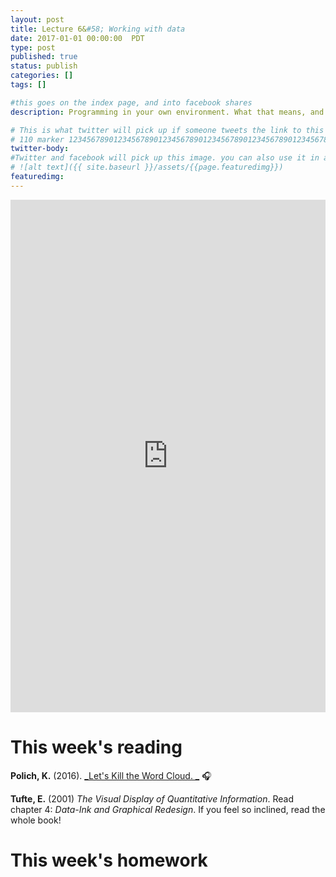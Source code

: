 ```yaml
---
layout: post
title: Lecture 6&#58; Working with data
date: 2017-01-01 00:00:00  PDT
type: post
published: true
status: publish
categories: []
tags: []

#this goes on the index page, and into facebook shares
description: Programming in your own environment. What that means, and how to get comfortable there.

# This is what twitter will pick up if someone tweets the link to this page
# 110 marker 1234567890123456789012345678901234567890123456789012345678901234567890123456789012345678901234567890123456789
twitter-body:
#Twitter and facebook will pick up this image. you can also use it in a post with:
# ![alt text]({{ site.baseurl }}/assets/{{page.featuredimg}})
featuredimg:
---
```


<style>
  iframe {
      width: 100%;
      height: 820px;
      border: 0;
  }
</style>

<iframe src="https://docs.google.com/presentation/d/1aWOs9MCDe_HCDj74BWNUbcsML34eK5SUoLwKxfS2uyQ/embed?start=false&loop=false&delayms=3000"></iframe>

# This week's reading

**Polich, K.** (2016). [_Let's Kill the Word Cloud. _](https://www.google.com/url?q=http://dataskeptic.com/blog/episodes/2016/kill-the-word-cloud&amp;sa=D&amp;ust=1485378456039000&amp;usg=AFQjCNFXfHvx5hnZdqNuTBdlPTqyok4z2Q) :headphones:

**Tufte, E.** (2001) _The Visual Display of Quantitative Information_. Read chapter 4: _Data-Ink and Graphical Redesign_. If you feel so inclined, read the whole book!


# This week's homework
